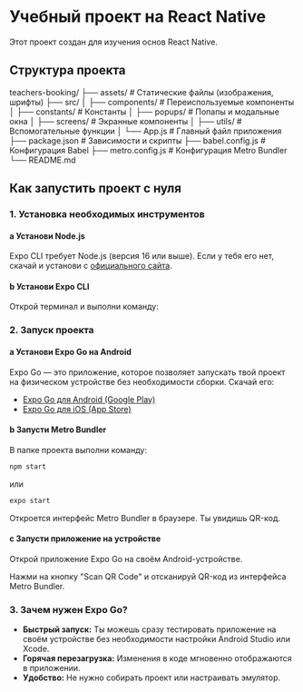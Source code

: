 # Учебный проект на React Native

Этот проект создан для изучения основ React Native.

## Структура проекта
teachers-booking/
├── assets/ # Статические файлы (изображения, шрифты)
├── src/
│ ├── components/ # Переиспользуемые компоненты
│ ├── constants/ # Константы
│ ├── popups/ # Попапы и модальные окна
│ ├── screens/ # Экранные компоненты
│ ├── utils/ # Вспомогательные функции
│ └── App.js # Главный файл приложения
├── package.json # Зависимости и скрипты
├── babel.config.js # Конфигурация Babel
├── metro.config.js # Конфигурация Metro Bundler
└── README.md


## Как запустить проект с нуля

### 1. Установка необходимых инструментов

#### a Установи Node.js
Expo CLI требует Node.js (версия 16 или выше). Если у тебя его нет, скачай и установи с [официального сайта](https://nodejs.org/).

#### b Установи Expo CLI
Открой терминал и выполни команду:


### 2. Запуск проекта

#### a Установи Expo Go на Android
Expo Go — это приложение, которое позволяет запускать твой проект на физическом устройстве без необходимости сборки. Скачай его:

- [Expo Go для Android (Google Play)](https://play.google.com/store/apps/details?id=host.exp.exponent)
- [Expo Go для iOS (App Store)](https://apps.apple.com/us/app/expo-go/id982107777)

#### b Запусти Metro Bundler
В папке проекта выполни команду:
```bash
npm start
```
или
```bash
expo start
```

Откроется интерфейс Metro Bundler в браузере. Ты увидишь QR-код.

#### c Запусти приложение на устройстве
Открой приложение Expo Go на своём Android-устройстве.

Нажми на кнопку "Scan QR Code" и отсканируй QR-код из интерфейса Metro Bundler.

### 3. Зачем нужен Expo Go?
- **Быстрый запуск:** Ты можешь сразу тестировать приложение на своём устройстве без необходимости настройки Android Studio или Xcode.
- **Горячая перезагрузка:** Изменения в коде мгновенно отображаются в приложении.
- **Удобство:** Не нужно собирать проект или настраивать эмулятор.

